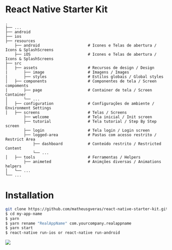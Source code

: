 # React Native Starter Kit 
    .
    ├── ...
    ├── android   
    ├── ios
    ├── resources
        ├── android                     # Icones e Telas de abertura / Icons & SplashScreens
        ├── iOS                         # Icones e Telas de abertura / Icons & SplashScreens  
    ├── src
    │   ├── assets                      # Recursos de design / Design 
    |       ├── image                   # Imagens / Images
    |       ├── styles                  # Estilos globais / Global styles                 
    │   ├── components                  # Componentes de tela / Screen compoments
    |       ├── page                    # Container de tela / Screen Container
    │       └── ...  
    │   ├── configuration               # Configurações de ambiente / Environment Settings    
    │   ├── screens                     # Telas / Screens
            ├── welcome                 # Tela inicial / Init screen
            ├── tutorial                # Tela tutorial / Step By Step screen
            ├── login                   # Tela login / Login screen
            ├── logged-area             # Pastas com acesso restrito / Restrict Area
                ├── dashboard           # Conteúdo restrito / Restricted Content
                └── ...  
    │   ├── tools                       # Ferramentas / Helpers
            ├── animeted                # Animções diversas / Animations helpers    
    │   └── ...                 
    └── ...

# Installation

```bash
git clone https://github.com/matheusgveras/react-native-starter-kit.git my-app-name
$ cd my-app-name
$ yarn
$ yarn rename "RealAppName" com.yourcompany.realappname
$ yarn start
$ react-native run-ios or react-native run-android 
```

![](https://media.giphy.com/media/xT8qBq71uHPGIR9S2A/giphy.gif)